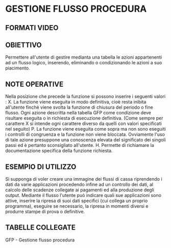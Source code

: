 # GESTIONE FLUSSO PROCEDURA
## FORMATI VIDEO
## OBIETTIVO
Permettere all'utente di gestire medianta una tabella le azioni appartenenti ad un flusso logico, inserendo, eliminando o condizionando le azioni a suo piacimento.
## NOTE OPERATIVE
Nella posizione che precede la funzione si possono inserire i seguenti valori : 
X.   La funzione viene eseguita in modo definitiva, cioè resta inibita all'utente finchè viene svolta la funzione di chiusura del periodo o fine flusso. Ogni azione descritta nella tabella GFP come condizione deve risultare eseguita o in richiesta di esecuzione definitiva.
(Come sempre per carattere X si intende ogni carattere diverso da quelli con valori specificati nel seguito)
P.   La funzione viene eseguita come sopra ma non sono eseguiti i controlli di congruenza e la funzione non viene bloccata.
Ovviamente l'uso di tale azione presuppone una conoscenza elevata del significato dei singoli passi ed è pertanto sconsigliato all'utente.
H.   Permette di richiamare la documentazione specifica della funzione richiesta.
## ESEMPIO DI UTILIZZO
Si supponga di voler creare una immagine dei flussi di cassa riprendendo i dati da varie applicazioni procedendo infine ad un controllo dei dati, al calcolo delle scadenze collegate ai pagamenti ed alla produzione degli output.
Mediante il flusso l'utente può indicare quali sue applicazioni sono attive, inserire la ripresa di suoi dati  specifici (cui collega un proprio programma), eseguire se necessario, la ripresa in momenti diversi e produrre stampe di prova o definitive.
## TABELLE COLLEGATE
GFP - Gestione flusso procedura
